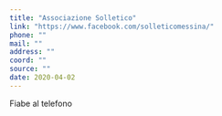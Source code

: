 ```yaml
---
title: "Associazione Solletico"
link: "https://www.facebook.com/solleticomessina/"
phone: ""
mail: ""
address: ""
coord: ""
source: ""
date: 2020-04-02
---
```


Fiabe al telefono
